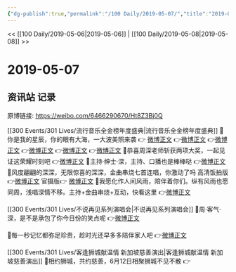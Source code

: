 ```yaml
---
{"dg-publish":true,"permalink":"/100 Daily/2019-05-07/","title":"2019-05-07","created":"2023-03-20T14:54:46.391+08:00","updated":"2023-03-20T14:55:56.193+08:00"}
---
```



<< [[100 Daily/2019-05-06\|2019-05-06]] | [[100 Daily/2019-05-08\|2019-05-08]] >>

# 2019-05-07

## 资讯站 记录

原博链接: https://weibo.com/6466290670/Ht8Z3Bj0Q

[[300 Events/301 Lives/流行音乐全金榜年度盛典\|流行音乐全金榜年度盛典]]
💫你是我的星辰，你的眼有大海，一大波美照来袭
👉 [微博正文](https://m.weibo.cn/6466290670/4369210446026471)
👉[微博正文](https://m.weibo.cn/6466290670/4369224392331702)
👉[微博正文](https://m.weibo.cn/6466290670/4369375018449105)
👉[微博正文](https://m.weibo.cn/6466290670/4369394282272429)
👉[微博正文](https://m.weibo.cn/6466290670/4369398036558897)
👉[微博正文](https://m.weibo.cn/3467997832/4369421101349078)
💫恭喜周深老师斩获两项大奖，一起见证这荣耀时刻吧
👉[微博正文](https://m.weibo.cn/6466290670/4369263596914717)
💫主持·绅士·深，主持、口播也是棒棒哒
👉[微博正文](https://m.weibo.cn/6466290670/4369270110719864)
💫风度翩翩的深深，无限惊喜的深深，金曲串烧七首连唱，你激动了吗
高清饭拍版👉[微博正文](https://m.weibo.cn/6466290670/4369287739025659)
官摄版👉 [微博正文](https://m.weibo.cn/6466290670/4369379494063741)
💫我愿化作人间风雨，陪伴着你们。纵有风雨也愿同周，浅唱深情不移。主持+金曲串烧+互动，快看这里
👉[微博正文](https://m.weibo.cn/6466290670/4369418043570501)

[[300 Events/301 Lives/不说再见系列演唱会\|不说再见系列演唱会]]
💫周·客气·深，是不是承包了你今日份的笑点呢
👉[微博正文](https://m.weibo.cn/6466290670/4369402939553326)

💫每一秒记忆都弥足珍贵，趁时光还早多多陪伴家人吧
👉[微博正文](https://m.weibo.cn/6466290670/4369453539897981)

[[300 Events/301 Lives/客逢狮城献温情 新加坡慈善演出\|客逢狮城献温情 新加坡慈善演出]]
💫相约狮城，共约慈善，6月12日相聚狮城不见不散
👉[](https://m.weibo.cn/6466290670/4369456023422739)

